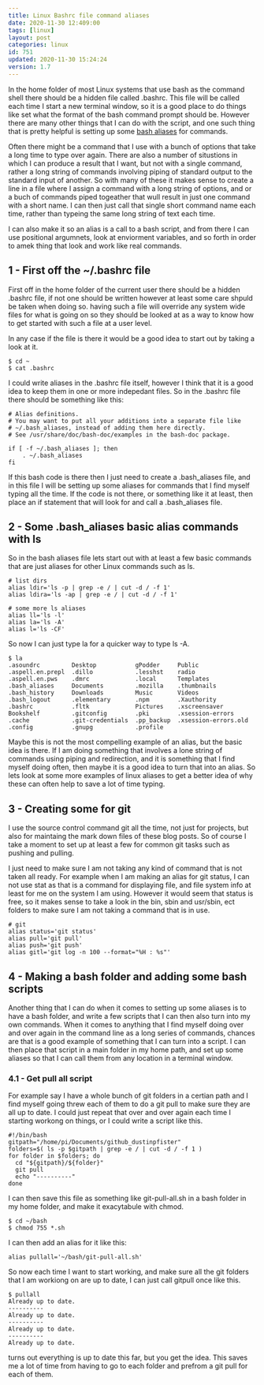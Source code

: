 ```yaml
---
title: Linux Bashrc file command aliases
date: 2020-11-30 12:409:00
tags: [linux]
layout: post
categories: linux
id: 751
updated: 2020-11-30 15:24:24
version: 1.7
---
```


In the home folder of most Linux systems that use bash as the command shell there should be a hidden file called .bashrc. This file will be called each time I start a new terminal window, so it is a good place to do things like set what the format of the bash command prompt should be. However there are many other things that I can do with the script, and one such thing that is pretty helpful is setting up some [bash aliases](https://opensource.com/article/19/7/bash-aliases) for commands.

Often there might be a command that I use with a bunch of options that take a long time to type over again. There are also a number of situstions in which I can produce a result that I want, but not with a single command, rather a long string of commands involving piping of standard output to the standard input of another. So with many of these it makes sense to create a line in a file where I assign a command with a long string of options, and or a buch of commands piped togeather that wull result in just one command with a short name. I can then just call that single short command name each time, rather than typeing the same long string of text each time.

I can also make it so an alias is a call to a bash script, and from there I can use positional argumnets, look at enviorment variables, and so forth in order to amek thing that look and work like real commands.

<!-- more -->

## 1 - First off the ~/.bashrc file

First off in the home folder of the current user there should be a hidden .bashrc file, if not one should be written however at least some care shpuld be taken when doing so. having such a file will override any system wide files for what is going on so they should be looked at as a way to know how to get started with such a file at a user level.

In any case if the file is there it would be a good idea to start out by taking a look at it.

```
$ cd ~
$ cat .bashrc
```

I could write aliases in the .bashrc file itself, however I think that it is a good idea to keep them in one or more indepedant files. So in the .bashrc file there should be something like this:

```
# Alias definitions.
# You may want to put all your additions into a separate file like
# ~/.bash_aliases, instead of adding them here directly.
# See /usr/share/doc/bash-doc/examples in the bash-doc package.

if [ -f ~/.bash_aliases ]; then
    . ~/.bash_aliases
fi
```

If this bash code is there then I just need to create a .bash\_aliases file, and in this file I will be setting up some aliases for commands that I find myself typing all the time. If the code is not there, or something like it at least, then place an if statement that will look for and call a .bash_aliases file.

## 2 - Some .bash_aliases basic alias commands with ls

So in the bash aliases file lets start out with at least a few basic commands that are just aliases for other Linux commands such as ls.

```
# list dirs
alias ldir='ls -p | grep -e / | cut -d / -f 1'
alias ldira='ls -ap | grep -e / | cut -d / -f 1'
 
# some more ls aliases
alias ll='ls -l'
alias la='ls -A'
alias l='ls -CF'
```

So now I can just type la for a quicker way to type ls -A.

```
$ la
.asoundrc         Desktop           gPodder     Public
.aspell.en.prepl  .dillo            .lesshst    radio
.aspell.en.pws    .dmrc             .local      Templates
.bash_aliases     Documents         .mozilla    .thumbnails
.bash_history     Downloads         Music       Videos
.bash_logout      .elementary       .npm        .Xauthority
.bashrc           .fltk             Pictures    .xscreensaver
Bookshelf         .gitconfig        .pki        .xsession-errors
.cache            .git-credentials  .pp_backup  .xsession-errors.old
.config           .gnupg            .profile
```

Maybe this is not the most compelling example of an alias, but the basic idea is there. If I am doing something that involves a lone string of commands using piping and redirection, and it is something that I find myself doing often, then maybe it is a good idea to turn that into an alias. So lets look at some more examples of linux aliases to get a better idea of why these can often help to save a lot of time typing.

## 3 - Creating some for git

I use the source control command git all the time, not just for projects, but also for maintaing the mark down files of these blog posts. So of course I take a moment to set up at least a few for common git tasks such as pushing and pulling. 

I just need to make sure I am not taking any kind of command that is not taken all ready. For example when I am making an alias for git status, I can not use stat as that is a command for displaying file, and file system info at least for me on the system I am using. However it would seem that status is free, so it makes sense to take a look in the bin, sbin and usr/sbin, ect folders to make sure I am not taking a command that is in use.

```
# git
alias status='git status'
alias pull='git pull'
alias push='git push'
alias gitl='git log -n 100 --format="%H : %s"'
```

## 4 - Making a bash folder and adding some bash scripts

Another thing that I can do when it comes to setting up some aliases is to have a bash folder, and write a few scripts that I can then also turn into my own commands. When it comes to anything that I find myself doing over and over again in the command line as a long series of commands, chances are that is a good example of something that I can turn into a script. I can then place that script in a main folder in my home path, and set up some aliases so that I can call them from any location in a terminal window.

### 4.1 - Get pull all script

For example say I have a whole bunch of git folders in a certian path and I find myself going threw each of them to do a git pull to make sure they are all up to date. I could just repeat that over and over again each time I starting workong on things, or I could write a script like this.

```
#!/bin/bash
gitpath="/home/pi/Documents/github_dustinpfister"
folders=$( ls -p $gitpath | grep -e / | cut -d / -f 1 )
for folder in $folders; do
  cd "${gitpath}/${folder}"
  git pull
  echo "----------"
done
```

I can then save this file as something like git-pull-all.sh in a bash folder in my home folder, and make it exacytabule with chmod.

```
$ cd ~/bash
$ chmod 755 *.sh
```

I can then add an alias for it like this:

```
alias pullall='~/bash/git-pull-all.sh'
```

So now each time I want to start working, and make sure all the git folders that I am workiong on are up to date, I can just call gitpull once like this.

```
$ pullall
Already up to date.
----------
Already up to date.
----------
Already up to date.
----------
Already up to date.
```

turns out everything is up to date this far, but you get the idea. This saves me a lot of time from having to go to each folder and prefrom a git pull for each of them.
